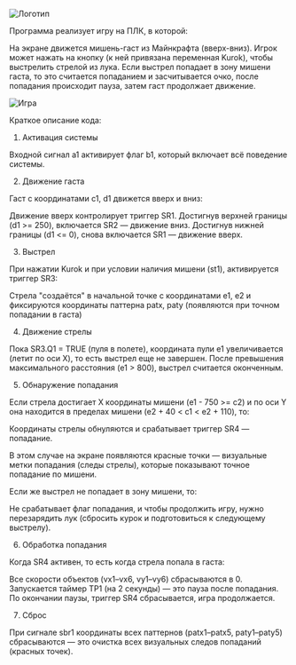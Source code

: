 ![Логотип](https://sun9-49.userapi.com/impf/vUR2BoEqxWBFxlS8bgegod-MgMnWHxT9cvgBVw/7VsKAznEPKc.jpg?size=1920x768&quality=95&crop=0,84,1000,399&sign=88e3cf3f330d2ae90aee2c89301d6698&type=cover_group)

Программа реализует игру на ПЛК, в которой:

На экране движется мишень-гаст из Майнкрафта (вверх-вниз).
Игрок может нажать на кнопку (к ней привязана переменная Kurok), чтобы выстрелить стрелой из лука.
Если выстрел попадает в зону мишени гаста, то это считается попаданием и засчитывается очко, после попадания происходит пауза, затем гаст продолжает движение.

![Игра]([https://sun9-49.userapi.com/impf/vUR2BoEqxWBFxlS8bgegod-MgMnWHxT9cvgBVw/7VsKAznEPKc.jpg?size=1920x768&quality=95&crop=0,84,1000,399&sign=88e3cf3f330d2ae90aee2c89301d6698&type=cover_group](https://sun9-26.userapi.com/impg/1BDQnsHJCRRzOCYzz2X4gMKXgPWA9rA-fl274g/rYmHVk2v9Q8.jpg?size=1280x605&quality=95&sign=6c4b9553e0f2b5ea722c96e749fed3e4&type=album))


Краткое описание кода:

1. Активация системы

Входной сигнал a1 активирует флаг b1, который включает всё поведение системы.

2. Движение гаста

Гаст с координатами c1, d1 движется вверх и вниз:

  Движение вверх контролирует триггер SR1.
  Достигнув верхней границы (d1 >= 250), включается SR2 — движение вниз.
  Достигнув нижней границы (d1 <= 0), снова включается SR1 — движение вверх.

3. Выстрел

При нажатии Kurok и при условии наличия мишени (st1), активируется триггер SR3:

  Стрела "создаётся" в начальной точке с координатами e1, e2 и фиксируются координаты паттерна patx, paty (появляются при точном попадании в гаста)

4. Движение стрелы

Пока SR3.Q1 = TRUE (пуля в полете), координата пули e1 увеличивается (летит по оси X), то есть выстрел еще не завершен.
После превышения максимального расстояния (e1 > 800), выстрел считается оконченным.

5. Обнаружение попадания

Если стрела достигает X координаты мишени (e1 - 750 >= c2) и по оси Y она находится в пределах мишени (e2 + 40 < c1 < e2 + 110), то:

  Координаты стрелы обнуляются и срабатывает триггер SR4 — попадание.

  В этом случае на экране появляются красные точки — визуальные метки попадания (следы стрелы), которые показывают точное попадание по мишени.

Если же выстрел не попадает в зону мишени, то:

  Не срабатывает флаг попадания, и чтобы продолжить игру, нужно перезарядить лук (сбросить курок и подготовиться к следующему выстрелу).

6. Обработка попадания

Когда SR4 активен, то есть когда стрела попала в гаста:

  Все скорости объектов (vx1–vx6, vy1–vy6) сбрасываются в 0.
  Запускается таймер TP1 (на 2 секунды) — это пауза после попадания.
  По окончании паузы, триггер SR4 сбрасывается, игра продолжается.

7. Сброс

При сигнале sbr1 координаты всех паттернов (patx1–patx5, paty1–paty5) сбрасываются — это очистка всех визуальных следов попаданий (красных точек).
